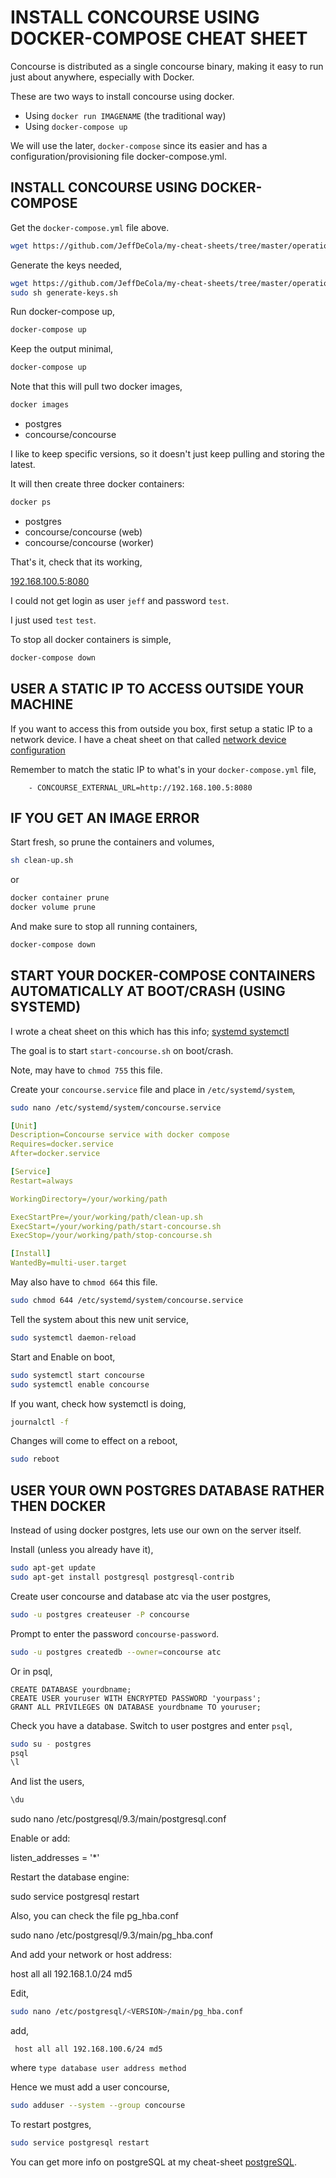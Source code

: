 # INSTALL CONCOURSE USING DOCKER-COMPOSE CHEAT SHEET

Concourse is distributed as a single concourse binary,
making it easy to run just about anywhere, especially with Docker.

These are two ways to install concourse using docker.

* Using `docker run IMAGENAME` (the traditional way)
* Using `docker-compose up`

We will use the later, `docker-compose` since its easier
and has a configuration/provisioning file docker-compose.yml.

## INSTALL CONCOURSE USING DOCKER-COMPOSE

Get the `docker-compose.yml` file above.

```bash
wget https://github.com/JeffDeCola/my-cheat-sheets/tree/master/operations-tools/continuous-integration-continuous-deployment/concourse-ci-cheat-sheet/docker-compose.yml
```

Generate the keys needed,

```bash
wget https://github.com/JeffDeCola/my-cheat-sheets/tree/master/operations-tools/continuous-integration-continuous-deployment/concourse-ci-cheat-sheet/generate-keys.sh
sudo sh generate-keys.sh
```

Run docker-compose up,

```bash
docker-compose up
```

Keep the output minimal,

```bash
docker-compose up
```

Note that this will pull two docker images,

```bash
docker images
```

* postgres
* concourse/concourse

I like to keep specific versions, so it doesn't
just keep pulling and storing the latest.

It will then create three docker containers:

```bash
docker ps
```

* postgres
* concourse/concourse (web)
* concourse/concourse (worker)

That's it, check that its working,

[192.168.100.5:8080](http://192.168.100.5:8080)

I could not get login as user
`jeff` and password `test`.

I just used `test` `test`.

To stop all docker containers is simple,

```bash
docker-compose down
```

## USER A STATIC IP TO ACCESS OUTSIDE YOUR MACHINE

If you want to access this from outside you box,
first setup a static IP to a network device.
I have a cheat sheet on that called
[network device configuration](https://github.com/JeffDeCola/my-cheat-sheets/tree/master/development/operating-systems/linux/network-device-configuration-cheat-sheet)

Remember to match the static IP to what's in your
`docker-compose.yml` file,

```text
    - CONCOURSE_EXTERNAL_URL=http://192.168.100.5:8080
```

## IF YOU GET AN IMAGE ERROR

Start fresh, so prune the containers and volumes,

```bash
sh clean-up.sh
```

or

```bash
docker container prune
docker volume prune
```

And make sure to stop all running containers,

```bash
docker-compose down
```

## START YOUR DOCKER-COMPOSE CONTAINERS AUTOMATICALLY AT BOOT/CRASH (USING SYSTEMD)

I wrote a cheat sheet on this which has this info;
[systemd systemctl](https://github.com/JeffDeCola/my-cheat-sheets/tree/master/development/operating-systems/linux/systemd-systemctl-cheat-sheet)

The goal is to start `start-concourse.sh` on boot/crash.

Note, may have to `chmod 755` this file.

Create your `concourse.service` file and
place in `/etc/systemd/system`,

```bash
sudo nano /etc/systemd/system/concourse.service
```

```yaml
[Unit]
Description=Concourse service with docker compose
Requires=docker.service
After=docker.service

[Service]
Restart=always

WorkingDirectory=/your/working/path

ExecStartPre=/your/working/path/clean-up.sh
ExecStart=/your/working/path/start-concourse.sh
ExecStop=/your/working/path/stop-concourse.sh

[Install]
WantedBy=multi-user.target
```

May also have to `chmod 664` this file.

```bash
sudo chmod 644 /etc/systemd/system/concourse.service
```

Tell the system about this new unit service,

```bash
sudo systemctl daemon-reload
```

Start and Enable on boot,

```bash
sudo systemctl start concourse
sudo systemctl enable concourse
```

If you want, check how systemctl is doing,
```bash
journalctl -f
```

Changes will come to effect on a reboot,

```bash
sudo reboot
```

## USER YOUR OWN POSTGRES DATABASE RATHER THEN DOCKER

Instead of using docker postgres, lets use our own on the server itself.

Install (unless you already have it),

```bash
sudo apt-get update
sudo apt-get install postgresql postgresql-contrib
```

Create user concourse and database atc via the user postgres,

```bash
sudo -u postgres createuser -P concourse
```

Prompt to enter the password `concourse-password`.

```bash
sudo -u postgres createdb --owner=concourse atc
```
Or in psql,

```text
CREATE DATABASE yourdbname;
CREATE USER youruser WITH ENCRYPTED PASSWORD 'yourpass';
GRANT ALL PRIVILEGES ON DATABASE yourdbname TO youruser;
```

Check you have a database. Switch to user postgres and
enter `psql`,

```bash
sudo su - postgres
psql
\l
```

And list the users,
```bash
\du
```


sudo nano /etc/postgresql/9.3/main/postgresql.conf

Enable or add:

listen_addresses = '*'

Restart the database engine:

sudo service postgresql restart

Also, you can check the file pg_hba.conf

sudo nano /etc/postgresql/9.3/main/pg_hba.conf

And add your network or host address:

host    all             all             192.168.1.0/24          md5













Edit,

```bash
sudo nano /etc/postgresql/<VERSION>/main/pg_hba.conf
```

add,

```text
 host all all 192.168.100.6/24 md5
```

where `type database user address method`

Hence we must add a user concourse,

```bash
sudo adduser --system --group concourse
```

To restart postgres,

```bash
sudo service postgresql restart
```

You can get more info on postgreSQL at my cheat-sheet
[postgreSQL](https://github.com/JeffDeCola/my-cheat-sheets/tree/master/infrastructure-as-a-service/database/postgreSQL-cheat-sheet).
